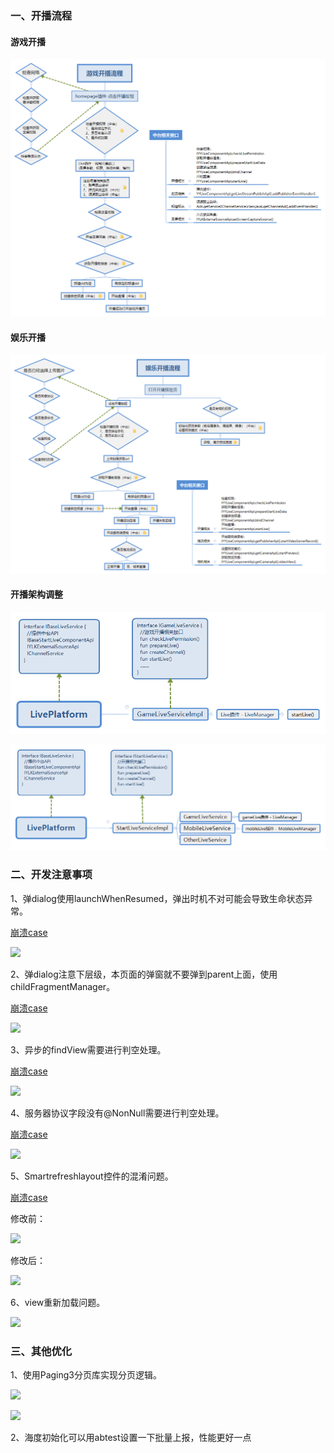 ### 一、开播流程

#### 游戏开播

![](game.png)


#### 娱乐开播

![](mobile.png)


#### 开播架构调整

![](LivePlatform.png)


![](LivePlatformPro.png)



### 二、开发注意事项


1、弹dialog使用launchWhenResumed，弹出时机不对可能会导致生命状态异常。

   [崩溃case](http://bug.yy.com/browse/ANASSI-588)
   
![](二-1-1.png)


2、弹dialog注意下层级，本页面的弹窗就不要弹到parent上面，使用childFragmentManager。
   
   [崩溃case](http://bug.yy.com/browse/ANASSI-824)

![](二-2-1.png)


3、异步的findView需要进行判空处理。
   
   [崩溃case](http://bug.yy.com/browse/ANASSI-837)
   
![](二-3-1.png)


4、服务器协议字段没有@NonNull需要进行判空处理。
   
   [崩溃case](http://bug.yy.com/browse/ANASSI-801)
   
![](二-4-1.png)


5、Smartrefreshlayout控件的混淆问题。
   
   [崩溃case](http://bug.yy.com/browse/ANASSI-776)

修改前：

![](二-5-1.png)

修改后：

![](二-5-2.png)


6、view重新加载问题。

![](二-6-1.png)



###  三、其他优化


1、使用Paging3分页库实现分页逻辑。


![](三-1-1.webp)


![](三-1-2.png)

2、海度初始化可以用abtest设置一下批量上报，性能更好一点